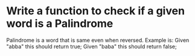 # Write a function to check if a given word is a Palindrome

Palindrome is a word that is same even when reversed. Example is:
Given "abba" this should return true;
Given "baba" this should return false;